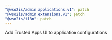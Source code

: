 ```yaml
---
"@wso2is/admin.applications.v1": patch
"@wso2is/admin.extensions.v1": patch
"@wso2is/i18n": patch
---
```


Add Trusted Apps UI to application configurations
